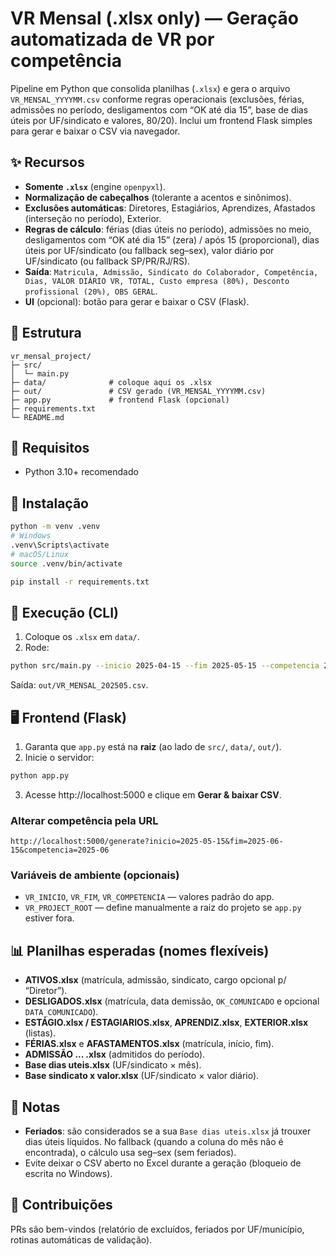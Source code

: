 # VR Mensal (.xlsx only) — Geração automatizada de VR por competência

Pipeline em Python que consolida planilhas (`.xlsx`) e gera o arquivo `VR_MENSAL_YYYYMM.csv` conforme regras operacionais (exclusões, férias, admissões no período, desligamentos com “OK até dia 15”, base de dias úteis por UF/sindicato e valores, 80/20). Inclui um frontend Flask simples para gerar e baixar o CSV via navegador.

## ✨ Recursos
- **Somente `.xlsx`** (engine `openpyxl`).
- **Normalização de cabeçalhos** (tolerante a acentos e sinônimos).
- **Exclusões automáticas**: Diretores, Estagiários, Aprendizes, Afastados (interseção no período), Exterior.
- **Regras de cálculo**: férias (dias úteis no período), admissões no meio, desligamentos com “OK até dia 15” (zera) / após 15 (proporcional), dias úteis por UF/sindicato (ou fallback seg–sex), valor diário por UF/sindicato (ou fallback SP/PR/RJ/RS).
- **Saída**: `Matricula, Admissão, Sindicato do Colaborador, Competência, Dias, VALOR DIÁRIO VR, TOTAL, Custo empresa (80%), Desconto profissional (20%), OBS GERAL`.
- **UI** (opcional): botão para gerar e baixar o CSV (Flask).

## 📁 Estrutura
```text
vr_mensal_project/
├─ src/
│  └─ main.py
├─ data/              # coloque aqui os .xlsx
├─ out/               # CSV gerado (VR_MENSAL_YYYYMM.csv)
├─ app.py             # frontend Flask (opcional)
├─ requirements.txt
└─ README.md
```

## 🧰 Requisitos
- Python 3.10+ recomendado

## 🚀 Instalação
```bash
python -m venv .venv
# Windows
.venv\Scripts\activate
# macOS/Linux
source .venv/bin/activate

pip install -r requirements.txt
```

## 🧮 Execução (CLI)
1) Coloque os `.xlsx` em `data/`.  
2) Rode:
```bash
python src/main.py --inicio 2025-04-15 --fim 2025-05-15 --competencia 2025-05
```
Saída: `out/VR_MENSAL_202505.csv`.

## 🖥️ Frontend (Flask)
1) Garanta que `app.py` está na **raiz** (ao lado de `src/`, `data/`, `out/`).  
2) Inicie o servidor:
```bash
python app.py
```
3) Acesse http://localhost:5000 e clique em **Gerar & baixar CSV**.

### Alterar competência pela URL
```
http://localhost:5000/generate?inicio=2025-05-15&fim=2025-06-15&competencia=2025-06
```

### Variáveis de ambiente (opcionais)
- `VR_INICIO`, `VR_FIM`, `VR_COMPETENCIA` — valores padrão do app.  
- `VR_PROJECT_ROOT` — define manualmente a raiz do projeto se `app.py` estiver fora.

## 📊 Planilhas esperadas (nomes flexíveis)
- **ATIVOS.xlsx** (matrícula, admissão, sindicato, cargo opcional p/ “Diretor”).  
- **DESLIGADOS.xlsx** (matrícula, data demissão, `OK_COMUNICADO` e opcional `DATA_COMUNICADO`).  
- **ESTÁGIO.xlsx / ESTAGIARIOS.xlsx**, **APRENDIZ.xlsx**, **EXTERIOR.xlsx** (listas).  
- **FÉRIAS.xlsx** e **AFASTAMENTOS.xlsx** (matrícula, início, fim).  
- **ADMISSÃO ... .xlsx** (admitidos do período).  
- **Base dias uteis.xlsx** (UF/sindicato × mês).  
- **Base sindicato x valor.xlsx** (UF/sindicato × valor diário).

## 🧩 Notas
- **Feriados**: são considerados se a sua `Base dias uteis.xlsx` já trouxer dias úteis líquidos. No fallback (quando a coluna do mês não é encontrada), o cálculo usa seg–sex (sem feriados).  
- Evite deixar o CSV aberto no Excel durante a geração (bloqueio de escrita no Windows).

## 🤝 Contribuições
PRs são bem-vindos (relatório de excluídos, feriados por UF/município, rotinas automáticas de validação).
